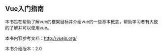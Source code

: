 ## **Vue入门指南**

本书旨在帮助了解vue的框架目标并介绍vue的一些基本概念，帮助学习者有大致的了解并可以使用vue。

本书内容参考文档：[http:\/\/vuejs.org\/](http://vuejs.org/)

本书介绍版本：2.0

